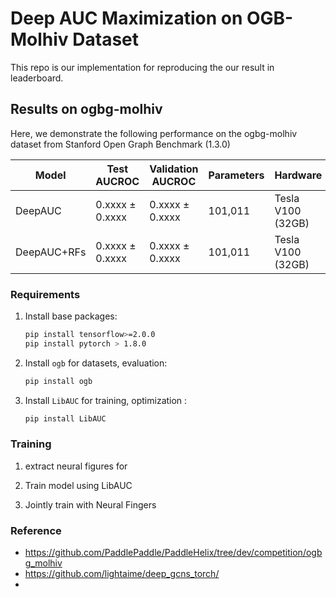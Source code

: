 # Deep AUC Maximization on OGB-Molhiv Dataset
This repo is our implementation for reproducing the our result in leaderboard. 


## Results on ogbg-molhiv
Here, we demonstrate the following performance on the ogbg-molhiv dataset from Stanford Open Graph Benchmark (1.3.0)

| Model              |Test AUCROC    |Validation AUCROC  | Parameters    | Hardware |
| ------------------ |-------------------   | ----------------- | -------------- |----------|
|  DeepAUC   | 0.xxxx ± 0.xxxx | 0.xxxx ± 0.xxxx | 101,011| Tesla V100 (32GB) |
|  DeepAUC+RFs   | 0.xxxx ± 0.xxxx | 0.xxxx ± 0.xxxx | 101,011| Tesla V100 (32GB) |


### Requirements

1. Install base packages:
    ```bash
    pip install tensorflow>=2.0.0         
    pip install pytorch > 1.8.0     
    ```   
2. Install `ogb` for datasets, evaluation:
    ```bash
    pip install ogb
    ```
3. Install `LibAUC` for training, optimization :
    ```bash
    pip install LibAUC
    ```
    
### Training

1. extract neural figures for 


2. Train model using LibAUC


3. Jointly train with Neural Fingers



### Reference 
- https://github.com/PaddlePaddle/PaddleHelix/tree/dev/competition/ogbg_molhiv
- https://github.com/lightaime/deep_gcns_torch/
- 
